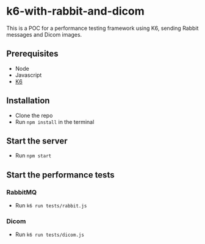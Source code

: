 # k6-with-rabbit-and-dicom

This is a POC for a performance testing framework using K6, sending Rabbit messages and Dicom images.

## Prerequisites

* Node
* Javascript
* [K6](https://k6.io/docs/getting-started/installation/)

## Installation

* Clone the repo
* Run `npm install` in the terminal

## Start the server

* Run `npm start`

## Start the performance tests

### RabbitMQ

* Run `k6 run tests/rabbit.js`

### Dicom

* Run `k6 run tests/dicom.js`
